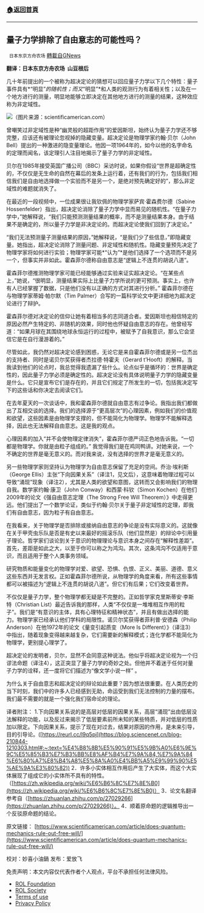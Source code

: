 ###  [:house:返回首頁](https://github.com/ourhimalayas/txt)
---


## 量子力学排除了自由意志的可能性吗？
` 日本东京方舟农场` [轉載自GNews](https://gnews.org/zh-hans/2276103/)

**翻译：日本东京方舟农场  山豆根后**

几十年前提出的一个被称为超决定论的猜想可以回应量子力学以下几个特性：量子事件具有*“明显”*的随机性；而又*“明显”*和人类的观测行为有着相关性；以及在一个地方进行的测量，明显地能够立即决定在其他地方进行的测量的结果，这种效应称为非定域性。

![](https://assets.gnews.org/wp-content/uploads/2022/04/1-32.jpg)（图片来源：scientificamerican.com）

曾嘲笑过非定域性是种“幽灵般的超距作用”的爱因斯坦，始终认为量子力学还不够完整，应该还有被理论忽视掉的隐藏变量。超决定论是物理学家约翰·贝尔（John Bell）提出的一种激进的隐变量理论。他因一项1964年的，如今以他的名字命名的定理而闻名，该定理引人注目地揭示了量子力学的非定域性。

贝尔在1985年接受英国广播公司（BBC）采访时说，如果你假设“世界是超确定性的，不仅仅是无生命的自然在幕后的发条上运行着，还有我们的行为，包括我们相信我们是自由地选择做一个实验而不是另一个，是绝对预先确定好的”，那么非定域性的难题就消失了。

在最近的一段视频中，一位成果很让我钦佩的物理学家萨宾·霍森费尔德（Sabine Hossenfelder）指出，超决定论消除了量子力学中显而易见的随机性。“在量子力学中，”她解释说，“我们只能预测测量结果的概率，而不是测量结果本身。由于结果不是确定的，所以量子力学是非决定论的。而超决定论使我们回到了决定论。”

“我们无法预测量子测量结果的原因，”她解释说，“是我们少了些信息，”即隐藏变量。她指出，超决定论消除了测量问题、非定域性和随机性。隐藏变量预先决定了物理学家将如何进行实验；物理学家可能*“认为”*是他们选择了一个选项而不是另一个，但事实并非如此。霍森菲尔德称自由意志是“逻辑上不连贯的胡说八道”。

霍森菲尔德推测物理学家可能已经能够通过实验来证实超决定论。“在某些点上，”她说，“很明显，测量结果实际上比量子力学所说的更可预测。事实上，也许有人已经掌握了数据，只是他们没有以正确的方式对其进行分析。” 霍森菲尔德在与物理学家蒂姆·帕尔默（Tim Palmer）合写的一篇科学论文中更详细地为超决定论进行了辩护。

霍森菲尔德对决定论的信仰让她有着相当多的志同道合者。爱因斯坦也相信特定的原因必然产生特定的、非随机的效果，同时他也怀疑自由意志的存在。他曾经写道：“如果月球在其围绕地球永恒运行的过程中，被赋予了自我意识，那么它会坚信它是在自行漫游着的。”

尽管如此，我仍然对超决定论感到困惑，无论它是来自霍森菲尔德或是另一位杰出的支持者、同时是诺贝尔奖获得者杰拉德·特霍夫（Gerard t’Hooft）的解释。当我读到他们的论点时，我总觉得我遗漏了些什么。论点似乎是循环的：世界是确定性的，因此量子力学必须是确定性的。超决定论没有具体说明量子力学的隐藏变量是什么。它只是宣布它们是存在的，并且它们规定了所发生的一切，包括我决定写下的这些话和你决定去阅读它们。

在去年夏天的一次谈话中，我和霍森菲尔德就自由意志有过争论。我指出我们都做出了互相交谈的选择。我们的选择源于“更高层次”的心理因素，例如我们的价值观和欲望，这些因素是由物理学支撑的，但不能简化为物理学。物理学不能解释选择，因此也无法解释自由意志。这是我的观点。

心理因素的加入“并不会使物理定律消失”，霍森菲尔德严词正色地告诉我。“一切都是物理学。你就是由粒子组成的。” 我觉得我们是在鸡同鸭讲。对她来说，一个不确定的世界是毫无意义的。而对我来说，没有选择的世界才是毫无意义的。

另一些物理学家则坚持认为物理学为自由意志保留了充足的空间。乔治·埃利斯（George Ellis）主张“下向因果关系”（译注1，见文后），这意味着物理过程可以导致“涌现”现象（译注2），尤其是人类的欲望和意图，这转而又会影响我们的物理自我。数学家约翰·康卫（John Conway）和西蒙·科钦（Simon Kochen）在他们2009年的论文《强自由意志定理（The Strong Free Will Theorem）》中走得更远。他们提出了一个数学论证，类似于约翰·贝尔关于量子非定域性的定理，即我们有自由意志，因为粒子有自由意志。

在我看来，关于物理学是否排除或接纳自由意志的争论是没有实际意义的。这就像在关于甲壳虫乐队是否是有史以来最好的摇滚乐队（他们显然是）的辩论中引用量子理论。哲学家们谈论到关于意识的物理理论与意识本身之间存在“解释性差距”。首先，差距是如此之大，以至于你可以称之为鸿沟。其次，这条鸿沟不仅适用于意识，而且适用于整个人类事务领域。

研究物质和能量变化的物理学对爱、欲望、恐惧、仇恨、正义、美丽、道德、意义这些东西并无发言权。正如霍森菲尔德所说，从物理学的角度来看，所有这些事情都可以被描述为“逻辑上不连贯的胡说八道”。但它们有后果；它们改变着世界。

不仅仅是量子力学，整个物理学都无疑是不完整的。正如哲学家克里斯蒂安·李斯特（Christian List）最近告诉我的那样，人类“不仅仅是一堆堆相互作用的粒子”。我们是“有意识的主体，具有心理特征和精神状态”，并且有做出选择的能力。物理学家已经承认他们学科的局限性。诺贝尔奖获得者菲利普·安德森（Philip Anderson）在他1972年的论文《量变引起质变（More Is Different）》（译注3）中指出，随着现象变得越来越复杂，它们需要新的解释模式；连化学都不能简化为物理学，更别提心理学了。

超决定论的发明者，贝尔，显然不会同意这种说法。他似乎将超决定论视为一个归谬法命题（译注4），这正突显了量子力学的奇妙之处。但他并不着迷于任何对量子力学的诠释，还一度将它们描述为“像文学小说一样” 。

为什么关于自由意志和超决定论的辩论如此重要？因为想法很重要。在人类历史的当下时刻，我们中的许多人已经感到无助，命运受到我们无法控制的力量的摆布。我们最不需要的就是一个强化我们宿命论的理论。

译者附注：
1.下向因果关系说的是高层对低层的因果关系，高层“涌现”出由低层没法解释的功能，以及反过来揭示了低层要素前所未知的某些特质，并对低层的性质加以限定。下向因果关系，提示了现在对过去，结果对原因的作用，是未来引导，目的引导论。([https://reurl.cc/l9q5pj](https://blog.sciencenet.cn/blog-210844-1210303.html#:~:text=%E4%B8%8B%E5%90%91%E5%9B%A0%E6%9E%9C%E5%85%B3%E7%B3%BB%E8%AF%B4%E7%9A%84,%E7%9A%84%E6%80%A7%E8%B4%A8%E5%8A%A0%E4%BB%A5%E9%99%90%E5%AE%9A%E3%80%82))
2．许多小实体相互作用后产生了大实体，而这个大实体展现了组成它的小实体所不具有的特性。（[https://zh.wikipedia.org/wiki/%E6%B6%8C%E7%8E%B0](https://zh.wikipedia.org/wiki/%E6%B6%8C%E7%8E%B0)）
3．论文名翻译参考自（[https://zhuanlan.zhihu.com/p/27029266](https://zhuanlan.zhihu.com/p/27029266)）。
4．顺着原命题的逻辑推导出一个反驳原命题的结论。

原文链接：
[https://www.scientificamerican.com/article/does-quantum-mechanics-rule-out-free-will/](https://www.scientificamerican.com/article/does-quantum-mechanics-rule-out-free-will/)

校对：妙喜小油鍋
发布：爱放飞

 

免责声明：本文内容仅代表作者个人观点，平台不承担任何法律风险。

- [ROL Foundation](https://rolfoundation.org/)
- [ROL Society](https://rolsociety.org/)
- [Terms of use](https://gnews.org/terms-of-use-3/)
- [Privacy Policy](https://gnews.org/privacy-policy/)
